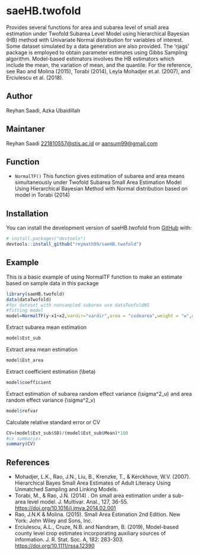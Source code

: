 
<!-- README.md is generated from README.Rmd. Please edit that file -->

# saeHB.twofold

<!-- badges: start -->

<!-- badges: end -->

Provides several functions for area and subarea level of small area
estimation under Twofold Subarea Level Model using hierarchical Bayesian
(HB) method with Univariate Normal distribution for variables of
interest. Some dataset simulated by a data generation are also provided.
The ‘rjags’ package is employed to obtain parameter estimates using
Gibbs Sampling algorithm. Model-based estimators involves the HB
estimators which include the mean, the variation of mean, and the
quantile. For the reference, see Rao and Molina (2015), Torabi (2014),
Leyla Mohadjer et.al. (2007), and Erciulescu et al. (2018).

## Author

Reyhan Saadi, Azka Ubaidillah

## Maintaner

Reyhan Saadi <221810557@stis.ac.id> or <aansum99@gmail.com>

## Function

  - `NormalTF()` This function gives estimation of subarea and area
    means simultaneously under Twofold Subarea Small Area Estimation
    Model Using Hierarchical Bayesian Method with Normal distribution
    based on model in Torabi (2014)

## Installation

You can install the development version of saeHB.twofold from
[GitHub](https://github.com/) with:

``` r
# install.packages("devtools")
devtools::install_github("reymath99/saeHB.twofold")
```

## Example

This is a basic example of using NormalTF function to make an estimate
based on sample data in this package

``` r
library(saeHB.twofold)
data(dataTwofold)
#for dataset with nonsampled subarea use dataTwofoldNS
#fitting model
model=NormalTF(y~x1+x2,vardir="vardir",area = "codearea",weight = "w",data=dataTwofold)
```

Extract subarea mean estimation

``` r
model$Est_sub
```

Extract area mean estimation

``` r
model$Est_area
```

Extract coefficient estimation \(\beta\)

``` r
model$coefficient
```

Extract estimation of subarea random effect variance \(\sigma^2_u\) and
area random effect variance \(\sigma^2_v\)

``` r
model$refvar
```

Calculate relative standard error or CV

``` r
CV=(model$Est_sub$SD)/(model$Est_sub$Mean)*100
#cv summaries
summary(CV)
```

## References

  - Mohadjer, L.K., Rao, J.N., Liu, B., Krenzke, T., & Kerckhove, W.V.
    (2007). Hierarchical Bayes Small Area Estimates of Adult Literacy
    Using Unmatched Sampling and Linking Models.
  - Torabi, M., & Rao, J.N. (2014) . On small area estimation under a
    sub-area level model. J. Multivar. Anal., 127, 36-55.
    <https://doi.org/10.1016/j.jmva.2014.02.001>
  - Rao, J.N.K & Molina. (2015). Small Area Estimation 2nd Edition. New
    York: John Wiley and Sons, Inc.
  - Erciulescu, A.L., Cruze, N.B. and Nandram, B. (2019), Model-based
    county level crop estimates incorporating auxiliary sources of
    information. J. R. Stat. Soc. A, 182: 283-303.
    <https://doi.org/10.1111/rssa.12390>

